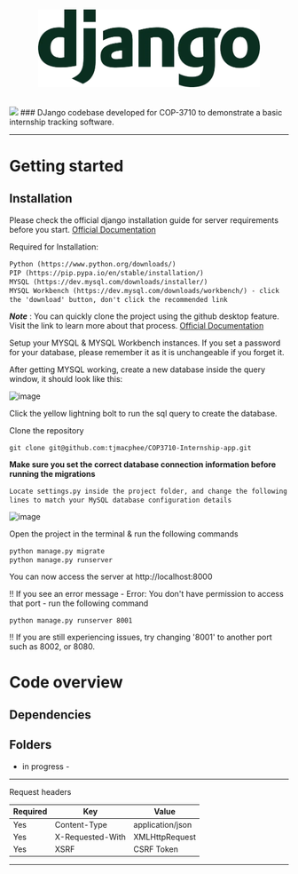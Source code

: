 # <p align="center"><a href="https://www.djangoproject.com" target="_blank"><img src="https://github.com/tjmacphee/COP3710-Internship-app/blob/main/django-logo.webp" width="400" alt="Django Logo"></a></p>

<img src="https://img.shields.io/badge/django-%23092E20.svg?style=for-the-badge&logo=django&logoColor=white" />
### DJango codebase developed for COP-3710 to demonstrate a basic internship tracking software.

----------

# Getting started

## Installation

Please check the official django installation guide for server requirements before you start. [Official Documentation](https://docs.djangoproject.com/en/4.2/topics/install/#installing-official-release)

Required for Installation:

    Python (https://www.python.org/downloads/)
    PIP (https://pip.pypa.io/en/stable/installation/)
    MYSQL (https://dev.mysql.com/downloads/installer/)
    MYSQL Workbench (https://dev.mysql.com/downloads/workbench/) - click the 'download' button, don't click the recommended link

***Note*** : You can quickly clone the project using the github desktop feature. Visit the link to learn more about that process. [Official Documentation](https://docs.github.com/en/desktop/contributing-and-collaborating-using-github-desktop/adding-and-cloning-repositories/cloning-a-repository-from-github-to-github-desktop)

Setup your MYSQL & MYSQL Workbench instances. If you set a password for your database, please remember it as it is unchangeable if you forget it.

After getting MYSQL working, create a new database inside the query window, it should look like this:

![image](https://user-images.githubusercontent.com/62121474/232168012-c8bc3798-f88b-4035-add4-b3017db874ee.png)

Click the yellow lightning bolt to run the sql query to create the database.

Clone the repository

    git clone git@github.com:tjmacphee/COP3710-Internship-app.git
    
**Make sure you set the correct database connection information before running the migrations**

    Locate settings.py inside the project folder, and change the following lines to match your MySQL database configuration details
    
![image](https://user-images.githubusercontent.com/62121474/232167608-4f6c0b15-1a2e-44d6-a4ee-713ae53766b4.png)

Open the project in the terminal & run the following commands

    python manage.py migrate
    python manage.py runserver 

You can now access the server at http://localhost:8000

!! If you see an error message - Error: You don't have permission to access that port - run the following command

    python manage.py runserver 8001
    
!! If you are still experiencing issues, try changing '8001' to another port such as 8002, or 8080.

# Code overview

## Dependencies

## Folders

- in progress -

----------

Request headers

| **Required** 	| **Key**              	| **Value**            	|
|----------	|------------------	|------------------	|
| Yes      	| Content-Type     	| application/json 	|
| Yes      	| X-Requested-With 	| XMLHttpRequest   	|
| Yes      	| XSRF 	            | CSRF Token   	|

----------
